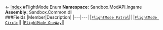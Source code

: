← [Index](index.md)
#FlightMode Enum
**Namespace:** Sandbox.ModAPI.Ingame  
**Assembly:** Sandbox.Common.dll  
###Fields
|Member|Description|
|---|---|
|[`FlightMode Patrol`](Sandbox.ModAPI.Ingame.Patrol.md)||
|[`FlightMode Circle`](Sandbox.ModAPI.Ingame.Circle.md)||
|[`FlightMode OneWay`](Sandbox.ModAPI.Ingame.OneWay.md)||
